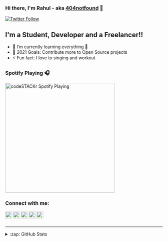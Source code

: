 <!-- ### Hi there, I'm Rahul - aka [404notfound][facebook] 👋 -->

### Hi there, I'm Rahul - aka <a href="https://facebook.com/404notfound.3/" target="_blank">404notfound</a> 👋

[![Twitter Follow](https://img.shields.io/twitter/follow/unknovvn_us3r?color=1DA1F2&logo=twitter&style=for-the-badge)](https://twitter.com/intent/follow?original_referer=https%3A%2F%2Fgithub.com%2F404notfound-3&screen_name=unknovvn_us3r)


## I'm a Student, Developer and a Freelancer!!

- 🌱 I’m currently learning everything 🤣
- 🥅 2021 Goals: Contribute more to Open Source projects
- ⚡ Fun fact: I love to singing and workout

### Spotify Playing 🎧

<img src="https://now-playing-codestackr.vercel.app/api/spotify-playing" alt="codeSTACKr Spotify Playing" width="350" />

### Connect with me:

[<img align="left" alt="Rahul's | Instagram" width="22px" src="https://cdn.jsdelivr.net/npm/simple-icons@v3/icons/facebook.svg" />][facebook]
[<img align="left" alt="Rahul's | Instagram" width="22px" src="https://cdn.jsdelivr.net/npm/simple-icons@v3/icons/instagram.svg" />][instagram]
[<img align="left" alt="Rahul's | Twitter" width="22px" src="https://cdn.jsdelivr.net/npm/simple-icons@v3/icons/twitter.svg" />][twitter]
[<img align="left" alt="Rahul's | LinkedIn" width="22px" src="https://cdn.jsdelivr.net/npm/simple-icons@v3/icons/linkedin.svg" />][linkedin]
[<img align="left" alt="Rahul's | Kaggle" width="22px" src="https://cdn.jsdelivr.net/npm/simple-icons@v3/icons/kaggle.svg" />][kaggle]

<br />
<br />

---

<details>
  <summary>:zap: GitHub Stats</summary>

  <img align="left" alt="Rahul's GitHub Stats" src="https://github-readme-stats.vercel.app/api?username=404notfound-3&show_icons=true&theme=tokyonight" />

</details>

[twitter]: https://twitter.com/unknovvn_us3r
[instagram]: https://instagram.com/rahulmeena2269
[linkedin]: https://www.linkedin.com/in/404notfound3
[facebook]: https://facebook.com/404notfound.3
[kaggle]: https://www.kaggle.com/unknovvnuser
